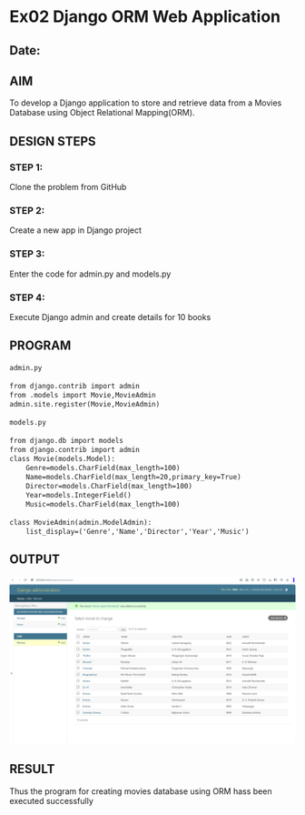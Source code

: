 # Ex02 Django ORM Web Application
## Date: 

## AIM
To develop a Django application to store and retrieve data from a Movies Database using Object Relational Mapping(ORM).

## DESIGN STEPS

### STEP 1:
Clone the problem from GitHub

### STEP 2:
Create a new app in Django project

### STEP 3:
Enter the code for admin.py and models.py

### STEP 4:
Execute Django admin and create details for 10 books

## PROGRAM
```
admin.py

from django.contrib import admin
from .models import Movie,MovieAdmin
admin.site.register(Movie,MovieAdmin)

models.py

from django.db import models
from django.contrib import admin
class Movie(models.Model):
    Genre=models.CharField(max_length=100)
    Name=models.CharField(max_length=20,primary_key=True)
    Director=models.CharField(max_length=100)
    Year=models.IntegerField()
    Music=models.CharField(max_length=100)
 
class MovieAdmin(admin.ModelAdmin):
    list_display=('Genre','Name','Director','Year','Music')

```


## OUTPUT

![alt text](<Screenshot 2025-03-14 091104.png>)


## RESULT
Thus the program for creating movies database using ORM hass been executed successfully
